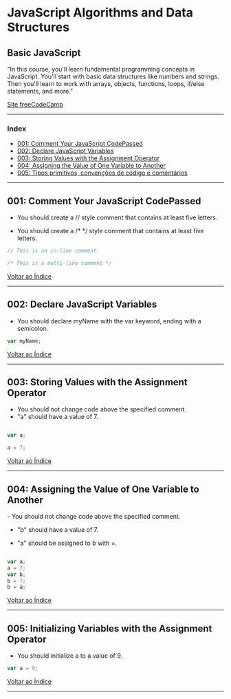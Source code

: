 # JavaScript Algorithms and Data Structures

## Basic JavaScript

"In this course, you'll learn fundamental programming concepts in JavaScript. You'll start with basic data structures like numbers and strings. Then you'll learn to work with arrays, objects, functions, loops, if/else statements, and more."

[Site freeCodeCamp](https://www.freecodecamp.org/learn/javascript-algorithms-and-data-structures)


---

### <a name="indice">Index</a>

- [001: Comment Your JavaScript CodePassed](#parte1)
- [002: Declare JavaScript Variables](#parte2)
- [003: Storing Values with the Assignment Operator](#parte3)
- [004: Assigning the Value of One Variable to Another](#parte4)
- [005: Tipos primitivos, convenções de código e comentários](#parte5)





---

## <a name="parte1">001: Comment Your JavaScript CodePassed</a>

- You should create a // style comment that contains at least five letters.

- You should create a /* */ style comment that contains at least five letters.
```js
// This is an in-line comment.

/* This is a multi-line comment */
```


[Voltar ao Índice](#indice)

---

## <a name="parte2">002: Declare JavaScript Variables</a>

- You should declare myName with the var keyword, ending with a semicolon.

```js
var myName;
```



[Voltar ao Índice](#indice)

---

## <a name="parte3">003: Storing Values with the Assignment Operator
</a>

- You should not change code above the specified comment.
- "a" should have a value of 7.

```js

var a;

a = 7;

```


[Voltar ao Índice](#indice)

---

## <a name="parte4">004: Assigning the Value of One Variable to Another
</a>
- You should not change code above the specified comment.

- "b" should have a value of 7.

- "a" should be assigned to b with =.

```js

var a;
a = 7;
var b;
b = 7;
b = a;

```


[Voltar ao Índice](#indice)

---

## <a name="parte5">005: Initializing Variables with the Assignment Operator
</a>

- You should initialize a to a value of 9.


```js
var a = 9;
```



[Voltar ao Índice](#indice)

---
